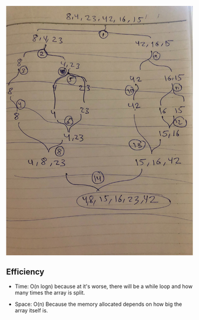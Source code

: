 ![insertion](../../assets/sortblog.jpg)

## Efficiency

- Time: O(n logn) because at it's worse, there will be a while loop and how many times the array is split.

- Space: O(n) Because the memory allocated depends on how big the array itself is.
